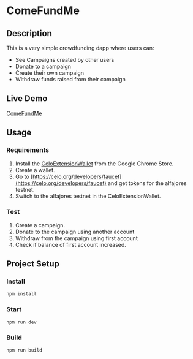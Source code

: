 # ComeFundMe

## Description
This is a very simple crowdfunding dapp where users can:
* See Campaigns created by other users
* Donate to a campaign
* Create their own campaign
* Withdraw funds raised from their campaign

## Live Demo
[ComeFundMe](https://hexdee.github.io/ComeFundMe/)

## Usage

### Requirements
1. Install the [CeloExtensionWallet](https://chrome.google.com/webstore/detail/celoextensionwallet/kkilomkmpmkbdnfelcpgckmpcaemjcdh?hl=en) from the Google Chrome Store.
2. Create a wallet.
3. Go to [https://celo.org/developers/faucet](https://celo.org/developers/faucet) and get tokens for the alfajores testnet.
4. Switch to the alfajores testnet in the CeloExtensionWallet.

### Test
1. Create a campaign.
2. Donate to the campaign using another account
3. Withdraw from the campaign using first account
4. Check if balance of first account increased.


## Project Setup

### Install
```
npm install
```

### Start
```
npm run dev
```

### Build
```
npm run build
